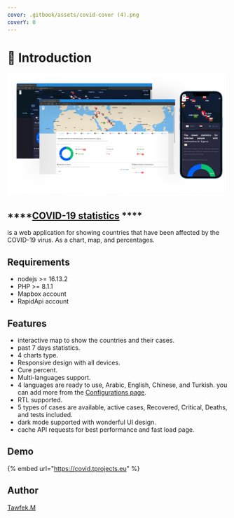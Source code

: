 ```yaml
---
cover: .gitbook/assets/covid-cover (4).png
coverY: 0
---
```


# 👋 Introduction



![](.gitbook/assets/COVID19.png)

## ****[**COVID-19 statistics**](http://covid.tprojects.eu) ****&#x20;

is a web application for showing countries that have been affected by the COVID-19 virus. As a chart, map, and percentages.



## Requirements <a href="#requirements" id="requirements"></a>

* nodejs >= 16.13.2
* PHP >= 8.1.1
* Mapbox account
* RapidApi account



## Features&#x20;

* interactive map to show the countries and their cases.
* past 7 days statistics.
* 4 charts type.
* Responsive design with all devices.
* Cure percent.
* Multi-languages support.
* 4 languages are ready to use, Arabic, English, Chinese, and Turkish. you can add more from the [Configurations page](configurations.md#languages).
* RTL supported.
* 5 types of cases are available, active cases, Recovered, Critical, Deaths, and tests included.
* dark mode supported with wonderful UI design.
* cache API requests for best performance and fast load page.

## Demo&#x20;

{% embed url="https://covid.tprojects.eu" %}

## Author

[Tawfek.M](https://github.com/tawfek)
